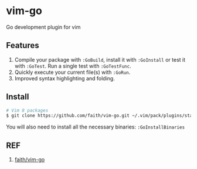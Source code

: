 # vim-go

Go development plugin for vim

## Features

1. Compile your package with `:GoBuild`, install it with `:GoInstall` or test it with `:GoTest`. Run a single test with `:GoTestFunc`.
1. Quickly execute your current file(s) with `:GoRun`.
1. Improved syntax highlighting and folding.

## Install

```sh
# Vim 8 packages
$ git clone https://github.com/faith/vim-go.git ~/.vim/pack/plugins/start/vim-go
```

You will also need to install all the necessary binaries: `:GoInstallBinaries`

## REF

1. [faith/vim-go](https://github.com/fatih/vim-go)
